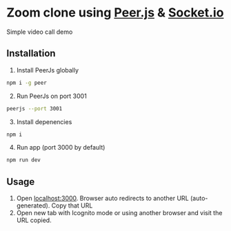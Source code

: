 # Zoom clone using [Peer.js](https://peerjs.com) & [Socket.io](https://socket.io/)

Simple video call demo

## Installation

1. Install PeerJs globally
```bash
npm i -g peer
```
2. Run PeerJs on port 3001
```bash
peerjs --port 3001
```
3. Install depenencies
```bash
npm i
```
4. Run app (port 3000 by default)
```bash
npm run dev
```

## Usage

1. Open [localhost:3000](http://localhost:3000/). Browser auto redirects to another URL (auto-generated). Copy that URL
2. Open new tab with Icognito mode or using another browser and visit the URL copied.
